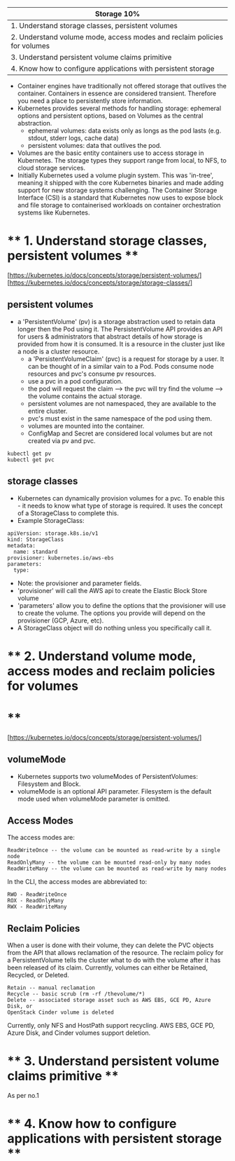 | **Storage  10%**                                                          |
|---------------------------------------------------------------------------|
| 1.  Understand storage classes, persistent volumes                        |
| 2.  Understand volume mode, access modes and reclaim policies for volumes |
| 3.  Understand persistent volume claims primitive                         |
| 4.  Know how to configure applications with persistent storage            |


- Container engines have traditionally not offered storage that outlives the
  container.  Containers in essence are considered transient.  Therefore you
  need a place to persistently store information.
- Kubernetes provides several methods for handling storage: ephemeral options
  and persistent options, based on Volumes as the central abstraction.
    - ephemeral volumes: data exists only as longs as the pod lasts (e.g. stdout, stderr
      logs, cache data)
    - persistent volumes: data that outlives the pod.
- Volumes are the basic entity containers use to access storage in Kubernetes.
  The storage types they support range from local, to NFS, to cloud storage
  services.
- Initially Kubernetes used a volume plugin system.  This was 'in-tree', meaning
  it shipped with the core Kubernetes binaries and made adding support for new
  storage systems challenging.  The Container Storage Interface (CSI) is a
  standard that Kubernetes now uses to expose block and file storage to
  containerised workloads on container orchestration systems like Kubernetes.

# ** 1.  Understand storage classes, persistent volumes **

[https://kubernetes.io/docs/concepts/storage/persistent-volumes/]
[https://kubernetes.io/docs/concepts/storage/storage-classes/]

## persistent volumes
- a 'PersistentVolume' (pv) is a storage abstraction used to retain data longer
  then the Pod using it.  The PersistentVolume API provides an API for users &
  administrators that abstract details of how storage is provided from how it is
  consumed. It is a resource in the cluster just like a node is a cluster
  resource.
    - a 'PersistentVolumeClaim' (pvc) is a request for storage by a user.  It can
      be thought of in a similar vain to a Pod. Pods consume node resources and
      pvc's consume pv resources.
    - use a pvc in a pod configuration.
    - the pod will request the claim --> the pvc will try find the volume --> the
      volume contains the actual storage.
    - persistent volumes are not namespaced, they are available to the entire
      cluster.
    - pvc's must exist in the same namespace of the pod using them.
    - volumes are mounted into the container.
    - ConfigMap and Secret are considered local volumes but are not created via
      pv and pvc.

```
kubectl get pv
kubectl get pvc
```

## storage classes
- Kubernetes can dynamically provision volumes for a pvc.  To enable this - it
  needs to know what type of storage is required.  It uses the concept of a
  StorageClass to complete this.
- Example StorageClass:
```
apiVersion: storage.k8s.io/v1
kind: StorageClass
metadata:
  name: standard
provisioner: kubernetes.io/aws-ebs
parameters:
  type:
```
- Note: the provisioner and parameter fields.
- 'provisioner' will call the AWS api to create the Elastic Block Store volume
- 'parameters' allow you to define the options that the provisioner will use to
  create the volume.  The options you provide will depend on the provisioner
  (GCP, Azure, etc).
- A StorageClass object will do nothing unless you specifically call it.



# ** 2.  Understand volume mode, access modes and reclaim policies for volumes
# **

[https://kubernetes.io/docs/concepts/storage/persistent-volumes/]

## volumeMode
- Kubernetes supports two volumeModes of PersistentVolumes: Filesystem and
  Block.
- volumeMode is an optional API parameter. Filesystem is the default mode used
  when volumeMode parameter is omitted.


## Access Modes

The access modes are:

    ReadWriteOnce -- the volume can be mounted as read-write by a single node
    ReadOnlyMany -- the volume can be mounted read-only by many nodes
    ReadWriteMany -- the volume can be mounted as read-write by many nodes

In the CLI, the access modes are abbreviated to:

    RWO - ReadWriteOnce
    ROX - ReadOnlyMany
    RWX - ReadWriteMany

## Reclaim Policies
When a user is done with their volume, they can delete the PVC objects from the
API that allows reclamation of the resource.  The reclaim policy for a
PersistentVolume tells the cluster what to do with the volume after it has been
released of its claim.  Currently, volumes can either be Retained, Recycled, or
Deleted.

    Retain -- manual reclamation 
    Recycle -- basic scrub (rm -rf /thevolume/*)
    Delete -- associated storage asset such as AWS EBS, GCE PD, Azure Disk, or
    OpenStack Cinder volume is deleted

Currently, only NFS and HostPath support recycling. AWS EBS, GCE PD, Azure Disk,
and Cinder volumes support deletion.


# ** 3.  Understand persistent volume claims primitive **

As per no.1

# ** 4.  Know how to configure applications with persistent storage **

```








